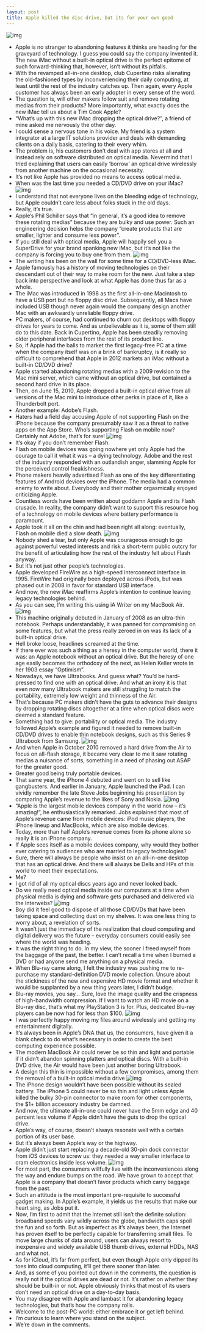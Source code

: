 ```yaml
---
layout: post
title: Apple killed the disc drive, but its for your own good
---
```

![img](http://media.idownloadblog.com/wp-content/uploads/2012/10/iMac-8G-left-angled-keyboard-mouse.jpg)
* Apple is no stranger to abandoning features it thinks are heading for the graveyard of technology. I guess you could say the company invented it. The new iMac without a built-in optical drive is the perfect epitome of such forward-thinking that, however, isn’t without its pitfalls.
* With the revamped all-in-one desktop, club Cupertino risks alienating the old-fashioned types by inconveniencing their daily computing, at least until the rest of the industry catches up. Then again, every Apple customer has always been an early adopter in every sense of the word.
* The question is, will other makers follow suit and remove rotating medias from their products? More importantly, what exactly does the new iMac tell us about a Tim Cook Apple?
* “What’s up with this new iMac dropping the optical drive?”, a friend of mine asked me nervously the other day.
* I could sense a nervous tone in his voice. My friend is a system integrator at a large IT solutions provider and deals with demanding clients on a daily basis, catering to their every whim.
* The problem is, his customers don’t deal with app stores at all and instead rely on software distributed on optical media. Nevermind that I tried explaining that users can easily ‘borrow’ an optical drive wirelessly from another machine on the occasional necessity.
* It’s not like Apple has provided no means to access optical media.
* When was the last time you needed a CD/DVD drive on your iMac?
![img](http://media.idownloadblog.com/wp-content/uploads/2012/10/iMac-8G-two-up-left-angled-right-angled.jpg)
* I understand that not everyone lives on the bleeding edge of technology, but Apple couldn’t care less about folks stuck in the old days.
* Really, it’s true.
* Apple’s Phil Schiller says that “in general, it’s a good idea to remove these rotating medias” because they are bulky and use power. Such an engineering decision helps the company “create products that are smaller, lighter and consume less power”.
* If you still deal with optical media, Apple will happily sell you a SuperDrive for your brand spanking new iMac, but it’s not like the company is forcing you to buy one from them.
![img](http://media.idownloadblog.com/wp-content/uploads/2012/10/Phil-Schiller-iPad-mini-event-iMac-optical-drive.jpg)
* The writing has been on the wall for some time for a CD/DVD-less iMac.
* Apple famously has a history of moving technologies on their descendant out of their way to make room for the new. Just take a step back into perspective and look at what Apple has done thus far as a whole.
* The iMac was introduced in 1998 as the first all-in-one Macintosh to have a USB port but no floppy disc drive. Subsequently, all Macs have included USB though never again would the company design another Mac with an awkwardly unreliable floppy drive.
* PC makers, of course, had continued to churn out desktops with floppy drives for years to come. And as unbelievable as it is, some of them still do to this date. Back in Cupertino, Apple has been steadily removing older peripheral interfaces from the rest of its product line.
* So, if Apple had the balls to market the first legacy-free PC at a time when the company itself was on a brink of bankruptcy, is it really so difficult to comprehend that Apple in 2012 markets an iMac without a built-in CD/DVD drive?
* Apple started abandoning rotating medias with a 2009 revision to the Mac mini server, which came without an optical drive, but contained a second hard drive in its place.
* Then, on June 15, 2010, Apple dropped a built-in optical drive from all versions of the Mac mini to introduce other perks in place of it, like a Thunderbolt port.
* Another example: Adobe’s Flash.
* Haters had a field day accusing Apple of not supporting Flash on the iPhone because the company presumably saw it as a threat to native apps on the App Store. Who’s supporting Flash on mobile now? Certainly not Adobe, that’s for sure!
![img](http://media.idownloadblog.com/wp-content/uploads/2012/10/iPhone-flash.jpg)
* It’s okay if you don’t remember Flash.
* Flash on mobile devices was going nowhere yet only Apple had the courage to call it what it was – a dying technology. Adobe and the rest of the industry responded with an outlandish anger, slamming Apple for the perceived control freakishness.
* Phone makers heavily advertised Flash as one of the key differentiating features of Android devices over the iPhone. The media had a common enemy to write about. Everybody and their mother orgasmically enjoyed criticizing Apple.
* Countless words have been written about goddamn Apple and its Flash crusade. In reality, the company didn’t want to support this resource hog of a technology on mobile devices where battery performance is paramount.
* Apple took it all on the chin and had been right all along: eventually, Flash on mobile died a slow death.
![img](http://media.idownloadblog.com/wp-content/uploads/2012/10/Android-Flash-RIP.jpg)
* Nobody shed a tear, but only Apple was courageous enough to go against powerful vested interests and risk a short-term public outcry for the benefit of articulating how the rest of the industry felt about Flash anyway.
* But it’s not just other people’s technologies.
* Apple developed FireWire as a high-speed interconnect interface in 1995. FireWire had originally been deployed across iPods, but was phased out in 2008 in favor for standard USB interface.
* And now, the new iMac reaffirms Apple’s intention to continue leaving legacy technologies behind.
* As you can see, I’m writing this using iA Writer on my MacBook Air.
![img](http://media.idownloadblog.com/wp-content/uploads/2012/10/iA-Writer-on-MacBook-Air.jpg)
* This machine originally debuted in January of 2008 as an ultra-thin notebook. Perhaps understandably, it was panned for compromising on some features, but what the press really zeroed in on was its lack of a built-in optical drive.
* Hell broke loose, headlines screamed at the time.
* If there ever was such a thing as a heresy in the computer world, there it was: an Apple notebook without an optical drive. But the heresy of one age easily becomes the orthodoxy of the next, as Helen Keller wrote in her 1903 essay “Optimism”.
* Nowadays, we have Ultrabooks. And guess what? You’d be hard-pressed to find one with an optical drive. And what an irony it is that even now many Ultrabook makers are still struggling to match the portability, extremely low weight and thinness of the Air.
* That’s because PC makers didn’t have the guts to advance their designs by dropping rotating discs altogether at a time when optical discs were deemed a standard feature.
* Something had to give: portability or optical media. The industry followed Apple’s example and figured it needed to remove built-in CD/DVD drives to enable thin notebook designs, such as this Series 9 Ultrabook from Samsung.
![img](http://media.idownloadblog.com/wp-content/uploads/2012/10/Samsung-Ultrabook-Series-9-right-angled.jpg)
* And when Apple in October 2010 removed a hard drive from the Air to focus on all-flash storage, it became very clear to me it saw rotating medias a nuisance of sorts, something in a need of phasing out ASAP for the greater good.
* Greater good being truly portable devices.
* That same year, the iPhone 4 debuted and went on to sell like gangbusters. And earlier in January, Apple launched the iPad. I can vividly remember the late Steve Jobs beginning his presentation by comparing Apple’s revenue to the likes of Sony and Nokia.
![img](http://media.idownloadblog.com/wp-content/uploads/2012/05/Apple-event-20100127-iPad-introduction-Apple-is-the-largest-mobile-devices-company-in-the-world.jpg)
* “Apple is the largest mobile devices company in the world now – it’s amazing!”, he enthusiastically remarked. Jobs explained that most of Apple’s revenue came from mobile devices: iPod music players, the iPhone lineup and MacBooks, which are also mobile devices.
* Today, more than half Apple’s revenue comes from its phone alone so really it is an iPhone company.
* If Apple sees itself as a mobile devices company, why would they bother ever catering to audiences who are married to legacy technologies?
* Sure, there will always be people who insist on an all-in-one desktop that has an optical drive. And there will always be Dells and HPs of this world to meet their expectations.
* Me?
* I got rid of all my optical discs years ago and never looked back.
* Do we really need optical media inside our computers at a time when physical media is dying and software gets purchased and delivered via the Interwebs?
![img](http://media.idownloadblog.com/wp-content/uploads/2012/10/DVD-pile.jpg)
* Boy did it feel good to dispose of all those CD/DVDs that have been taking space and collecting dust on my shelves. It was one less thing to worry about, a revelation of sorts.
* It wasn’t just the immediacy of the realization that cloud computing and digital delivery was the future – everyday consumers could easily see where the world was heading.
* It was the right thing to do. In my view, the sooner I freed myself from the baggage of the past, the better. I can’t recall a time when I burned a DVD or had anyone send me anything on a physical media.
* When Blu-ray came along, I felt the industry was pushing me to re-purchase my standard-definition DVD movie collection. Unsure about the stickiness of the new and expensive HD movie format and whether it would be supplanted by a new thing years later, I didn’t budge.
* Blu-ray movies, you say… Sure, love the image quality and the crispness of high-bandwidth compression. If I want to watch an HD movie on a Blu-ray disc, that’s what my PlayStation 3 is for. Plus, dedicated Blu-ray players can be now had for less than $100.
![img](http://media.idownloadblog.com/wp-content/uploads/2012/10/PlayStation-3-slim-front.jpg)
* I was perfectly happy moving my files around wirelessly and getting my entertainment digitally.
* It’s always been in Apple’s DNA that us, the consumers, have given it a blank check to do what’s necessary in order to create the best computing experience possible.
* The modern MacBook Air could never be so thin and light and portable if it didn’t abandon spinning platters and optical discs. With a built-in DVD drive, the Air would have been just another boring Ultrabook.
* A design this thin is impossible without a few compromises, among them the removal of a built-in optical media drive
![img](http://media.idownloadblog.com/wp-content/uploads/2012/10/MacBook-Air-left-angled-iPhoto.jpg)
* The iPhone design wouldn’t have been possible without its sealed battery. The iPhone 5 could never be so thin and light unless Apple killed the bulky 30-pin connector to make room for other components, the $1+ billion accessory industry be damned.
* And now, the ultimate all-in-one could never have the 5mm edge and 40 percent less volume if Apple didn’t have the guts to drop the optical drive.
* Apple’s way, of course, doesn’t always resonate well with a certain portion of its user base.
* But it’s always been Apple’s way or the highway.
* Apple didn’t just start replacing a decade-old 30-pin dock connector from iOS devices to screw us: they needed a way smaller interface to cram electronics inside less volume.
![img](http://media.idownloadblog.com/wp-content/uploads/2012/10/iPad-mini-lightning.png)
* For most part, the consumers willfully live with the inconveniences along the way and endure bumps on the road. We have grown to accept that Apple is a company that doesn’t favor products which carry baggage from the past.
* Such an attitude is the most important pre-requisite to successful gadget making. In Apple’s example, it yields us the results that make our heart sing, as Jobs put it.
* Now, I’m first to admit that the Internet still isn’t the definite solution: broadband speeds vary wildly across the globe, bandwidth caps spoil the fun and so forth. But as imperfect as it’s always been, the Internet has proven itself to be perfectly capable for transferring small files. To move large chunks of data around, users can always resort to inexpensive and widely available USB thumb drives, external HDDs, NAS and what not.
* As for iCloud, it’s far from perfect, but even though Apple only dipped its toes into cloud computing, it’ll get there sooner than later.
* And, as some of you pointed out down in the comments, the question is really not if the optical drives are dead or not. It’s rather on whether they should be built-in or not. Apple obviously thinks that most of its users don’t need an optical drive on a day-to-day basis.
* You may disagree with Apple and lambast it for abandoning legacy technologies, but that’s how the company rolls.
* Welcome to the post-PC world: either embrace it or get left behind.
* I’m curious to learn where you stand on the subject.
* We’re down in the comments.

